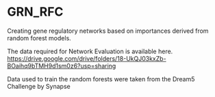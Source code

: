 # GRN_RFC
Creating gene regulatory networks based on importances derived from random forest models.

The data required for Network Evaluation is available here. https://drive.google.com/drive/folders/18-UkQJ03kxZb-BOaihq9bTMH9d1sm0z6?usp=sharing

Data used to train the random forests were taken from the Dream5 Challenge by Synapse
